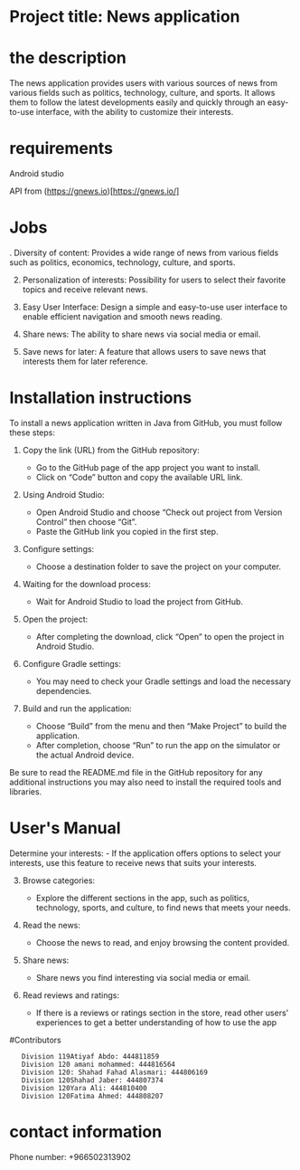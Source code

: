 # Project title: News application


# the description



The news application provides users with various sources of news from various fields such as politics, technology, culture, and sports. It allows them to follow the latest developments easily and quickly through an easy-to-use interface, with the ability to customize their interests.



# requirements

Android studio

API from (https://gnews.io)[https://gnews.io/]



# Jobs


. Diversity of content: Provides a wide range of news from various fields such as politics, economics, technology, culture, and sports.

2. Personalization of interests: Possibility for users to select their favorite topics and receive relevant news.

3. Easy User Interface: Design a simple and easy-to-use user interface to enable efficient navigation and smooth news reading.

4. Share news: The ability to share news via social media or email.

5. Save news for later: A feature that allows users to save news that interests them for later reference.



# Installation instructions

To install a news application written in Java from GitHub, you must follow these steps:

1. Copy the link (URL) from the GitHub repository:
    - Go to the GitHub page of the app project you want to install.
    - Click on “Code” button and copy the available URL link.

2. Using Android Studio:
    - Open Android Studio and choose “Check out project from Version Control” then choose “Git”.
    - Paste the GitHub link you copied in the first step.

3. Configure settings:
    - Choose a destination folder to save the project on your computer.

4. Waiting for the download process:
    - Wait for Android Studio to load the project from GitHub.

5. Open the project:
    - After completing the download, click “Open” to open the project in Android Studio.

6. Configure Gradle settings:
    - You may need to check your Gradle settings and load the necessary dependencies.

7. Build and run the application:
    - Choose “Build” from the menu and then “Make Project” to build the application.
    - After completion, choose “Run” to run the app on the simulator or the actual Android device.

Be sure to read the README.md file in the GitHub repository for any additional instructions you may also need to install the required tools and libraries.

# User's Manual

  Determine your interests:
    - If the application offers options to select your interests, use this feature to receive news that suits your interests.

3. Browse categories:
    - Explore the different sections in the app, such as politics, technology, sports, and culture, to find news that meets your needs.

4. Read the news:
    - Choose the news to read, and enjoy browsing the content provided.

5. Share news:
    - Share news you find interesting via social media or email.

6. Read reviews and ratings:
    - If there is a reviews or ratings section in the store, read other users' experiences to get a better understanding of how to use the app


#Contributors

       Division 119Atiyaf Abdo: 444811859
       Division 120 amani mohammed: 444816564
       Division 120: Shahad Fahad Alasmari: 444806169
       Division 120Shahad Jaber: 444807374
       Division 120Yara Ali: 444810400
       Division 120Fatima Ahmed: 444808207

# contact information

Phone number: +966502313902
